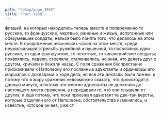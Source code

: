 ```yaml
---
path: "/blog/page_1959"
title: "Part 1959"
---
```


 флешей, на которых находились теперь вместе и попеременно то русские, то французские, мертвые, раненые и живые, испуганные или обезумевшие солдаты, нельзя было понять того, чтò делалось на этом месте. В продолжение нескольких часов на этом месте, среди неумолкающей стрельбы ружейной и пушечной, то появлялись одни русские, то одни французские, то пехотные, то кавалерийские солдаты; появлялись, падали, стреляли, сталкивались, не зная, что делать друг с другом, кричали и бежали назад.
С поля сражения беспрестанно прискакивали к Наполеону его посланные адъютанты и ординарцы его маршалов с докладами о ходе дела; но все эти доклады были ложны: и потому что в жару сражения невозможно сказать, чтò происходит в данную минуту, и потому что многие адъютанты не доезжали до настоящего места сражения, а передавали то, чтò они слышали от других; и еще потому, чтò пока проезжал адъютант те две-три версты, которые отделяли его от Наполеона, обстоятельства изменялись, и известие, которое он вез, уже ст
